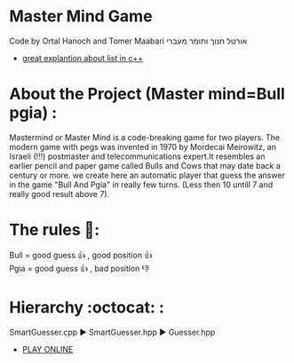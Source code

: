 # Master Mind Game
Code by Ortal Hanoch and Tomer Maabari
אורטל חנוך ותומר מעברי

* [great explantion about list in c++](https://www.geeksforgeeks.org/list-cpp-stl/)

# About the Project (Master mind=Bull pgia) :

Mastermind or Master Mind is a code-breaking game for two players. The modern game with pegs was invented in 1970 by Mordecai Meirowitz, an Israeli (!!!) postmaster and telecommunications expert.It resembles an earlier pencil and paper game called Bulls and Cows that may date back a century or more.
we create here an automatic player that guess the answer in the game "Bull And Pgia" in really few turns. (Less then 10 untill 7 and  really good result above 7).

# The rules 👾:
Bull = good guess :+1: , good position :+1:  
Pgia = good guess :+1: , bad position :-1:

# Hierarchy :octocat: :
SmartGuesser.cpp :arrow_forward: SmartGuesser.hpp :arrow_forward: Guesser.hpp

* [PLAY ONLINE](http://www.archimedes-lab.org/mastermind.html)

